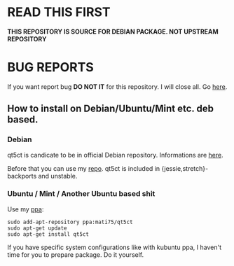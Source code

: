 # READ THIS FIRST
**THIS REPOSITORY IS SOURCE FOR DEBIAN PACKAGE. NOT UPSTREAM REPOSITORY**

# BUG REPORTS
If you want report bug **DO NOT IT** for this repository. I will close all. Go [here](https://sourceforge.net/p/qt5ct/tickets/?source=navbar).

## How to install on Debian/Ubuntu/Mint etc. deb based.

### Debian
qt5ct is candicate to be in official Debian repository. Informations are [here](https://bugs.debian.org/cgi-bin/bugreport.cgi?bug=822246).

Before that you can use my [repo](https://repozytorium.mati75.eu/). qt5ct is included in {jessie,stretch}-backports and unstable.

### Ubuntu / Mint / Another Ubuntu based shit
Use my [ppa](https://launchpad.net/~mati75/+archive/ubuntu/qt5ct):

```
sudo add-apt-repository ppa:mati75/qt5ct
sudo apt-get update
sudo apt-get install qt5ct
```

If you have specific system configurations like with kubuntu ppa, I haven't time for you to prepare package. Do it yourself.
